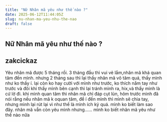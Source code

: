 ```yaml
---
title: "Nữ Nhân mã yêu như thế nào ?"
date: 2025-06-12T11:44:05Z
slug: nu-nhan-ma-yeu-nhu-the-nao
draft: false
---
```


## Nữ Nhân mã yêu như thế nào ?

## zakcickaz

Yêu nhân mã được 5 tháng rồi. 3 tháng đầu thì vui vẻ lắm,nhân mã khá quan tâm đến mình. nhưng 2 tháng sau thì lại thấy nhân mã vô tâm quá, thấy mình như ko thấy í. lại còn ko hay cười với mình như trước, ko thích nắm tay như trước và đôi khi thấy mình bên cạnh thì lại tránh mình ra, hix,và thấy mình là cứ lờ đi. khi mình quan tâm thì nhân mã chỉ đáp cụt lủn, hôm trước mình đã nói rằng nếu nhân mã k oquan tâm, để í đến mình thì mình sẽ chia tay, nhưng mình lại rút lại vì như thế là mình ích kỷ quá. mình ko biết làm sao đây. nhân mã vẫn còn yêu mình nhưng...... mình ko biết nhân mã yêu như thế nào nữa